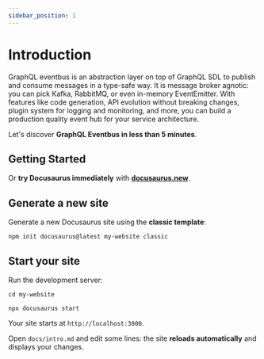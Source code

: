 ```yaml
---
sidebar_position: 1
---
```


# Introduction

GraphQL eventbus is an abstraction layer on top of GraphQL SDL to publish and consume messages in a type-safe way. It is message broker agnotic: you can pick Kafka, RabbitMQ, or even in-memory EventEmitter. With features like code generation, API evolution without breaking changes, plugin system for logging and monitoring, and more, you can build a production quality event hub for your service architecture.

Let's discover **GraphQL Eventbus in less than 5 minutes**.

## Getting Started

Or **try Docusaurus immediately** with **[docusaurus.new](https://docusaurus.new)**.

## Generate a new site

Generate a new Docusaurus site using the **classic template**:

```shell
npm init docusaurus@latest my-website classic
```

## Start your site

Run the development server:

```shell
cd my-website

npx docusaurus start
```

Your site starts at `http://localhost:3000`.

Open `docs/intro.md` and edit some lines: the site **reloads automatically** and displays your changes.
